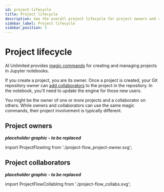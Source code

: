 ```yaml
---
id: project-lifecycle
title: Project lifecycle
description: See the overall project lifecycle for project owners and collaborators.
sidebar_label: Project lifecycle
sidebar_position: 3
---
```


# Project lifecycle

AI Unlimited provides [magic commands](/docs/explore-and-analyze-data/magic-commands.md) for creating and managing projects in Jupyter notebooks. 

If you create a project, you are its owner. Once a project is created, your Git repository owner can [add collaborators](/docs/manage-ai-unlimited/add-collaborators.md) to the project in the repository. In the notebook, you'll need to update the engine for those new users. 

You might be the owner of one or more projects and a collaborator on others. While owners and collaborators can use the same magic commands, their project involvement is typically different. 

## Project owners

***placeholder graphic - to be replaced***

import ProjectFlowImg from './project-flow_project-owner.svg';

<ProjectFlowImg />


## Project collaborators

***placeholder graphic - to be replaced***

import ProjectFlowCollabImg from './project-flow_collabs.svg';

<ProjectFlowCollabImg />